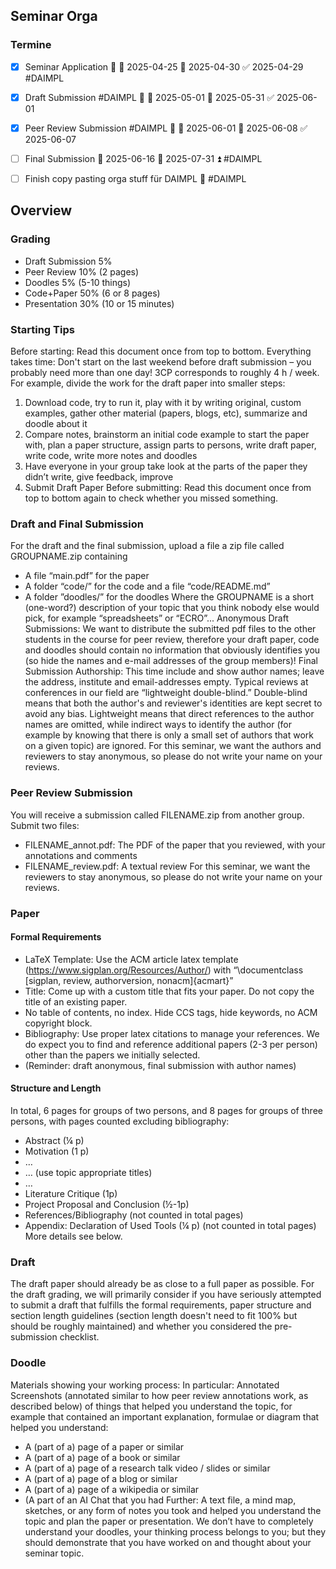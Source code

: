 ## Seminar Orga
### Termine
- [x] Seminar Application 🔼 🛫 2025-04-25 📅 2025-04-30 ✅ 2025-04-29 #DAIMPL
- [x] Draft Submission #DAIMPL 🔼 🛫 2025-05-01 📅 2025-05-31 ✅ 2025-06-01
- [x] Peer Review Submission #DAIMPL 🔼 🛫 2025-06-01 📅 2025-06-08 ✅ 2025-06-07
- [ ] Final Submission 🛫 2025-06-16 📅 2025-07-31 ⏫ #DAIMPL 


- [ ] Finish copy pasting orga stuff für DAIMPL 🔽 #DAIMPL 
## Overview
### Grading
- Draft Submission 5%
- Peer Review 10% (2 pages)
- Doodles 5% (5-10 things)
- Code+Paper 50% (6 or 8 pages)
- Presentation 30% (10 or 15 minutes)
### Starting Tips
Before starting: Read this document once from top to bottom.
Everything takes time: Don't start on the last weekend before draft submission – you probably need more than one day! 3CP corresponds to roughly 4 h / week. For example, divide the work for the draft paper into smaller steps:
1) Download code, try to run it, play with it by writing original, custom examples, gather other material (papers, blogs, etc), summarize and doodle about it
2) Compare notes, brainstorm an initial code example to start the paper with, plan a paper structure, assign parts to persons, write draft paper, write code, write more notes and doodles
3) Have everyone in your group take look at the parts of the paper they didn’t write, give feedback, improve
4) Submit Draft Paper Before submitting: Read this document once from top to bottom again to check whether you missed something.

### Draft and Final Submission
For the draft and the final submission, upload a file a zip file called GROUPNAME.zip containing
- A file “main.pdf” for the paper
- A folder “code/” for the code and a file “code/README.md”
- A folder ”doodles/” for the doodles
Where the GROUPNAME is a short (one-word?) description of your topic that you think nobody else would pick, for example “spreadsheets” or “ECRO”...
Anonymous Draft Submissions: We want to distribute the submitted pdf files to the other students in the course for peer review, therefore your draft paper, code and doodles should contain no information that obviously identifies you (so hide the names and e-mail addresses of the group members)!
Final Submission Authorship: This time include and show author names; leave the address, institute and email-addresses empty.
Typical reviews at conferences in our field are “lightweight double-blind.” Double-blind means that both the author's and reviewer's identities are kept secret to avoid any bias. Lightweight means that direct references to the author names are omitted, while indirect ways to identify the author (for example by knowing that there is only a small set of authors that work on a given topic) are ignored.
For this seminar, we want the authors and reviewers to stay anonymous, so please do not write your name on your reviews.

### Peer Review Submission
You will receive a submission called FILENAME.zip from another group. Submit two files:
- FILENAME_annot.pdf: The PDF of the paper that you reviewed, with your annotations and comments
- FILENAME_review.pdf: A textual review
For this seminar, we want the reviewers to stay anonymous, so please do not write your name on your reviews.


### Paper
#### Formal Requirements
- LaTeX Template: Use the ACM article latex template
(https://www.sigplan.org/Resources/Author/) with “\documentclass \[sigplan, review, authorversion, nonacm]{acmart}”
- Title: Come up with a custom title that fits your paper. Do not copy the title of an existing paper.
- No table of contents, no index. Hide CCS tags, hide keywords, no ACM copyright block.
- Bibliography: Use proper latex citations to manage your references. We do expect you to find and reference additional papers (2-3 per person) other than the papers we initially selected.
- (Reminder: draft anonymous, final submission with author names)
#### Structure and Length
In total, 6 pages for groups of two persons, and 8 pages for groups of three persons, with pages counted excluding bibliography:
- Abstract (¼ p)
- Motivation (1 p)
- …
- … (use topic appropriate titles)
- …
- Literature Critique (1p)
- Project Proposal and Conclusion (½-1p)
- References/Bibliography (not counted in total pages)
- Appendix: Declaration of Used Tools (¼ p) (not counted in total pages)
More details see below.

### Draft
The draft paper should already be as close to a full paper as possible. For the draft grading, we will primarily consider if you have seriously attempted to submit a draft that fulfills the formal requirements, paper structure and section length guidelines (section length  doesn't need to fit 100% but should be roughly maintained) and whether you considered the pre-submission checklist.

### Doodle
Materials showing your working process:
In particular: Annotated Screenshots (annotated similar to how peer review annotations work, as described below) of things that helped you understand the topic, for example that contained an important explanation, formulae or diagram that helped you understand:
- A (part of a) page of a paper or similar
- A (part of a) page of a book or similar
- A (part of a) page of a research talk video / slides or similar
- A (part of a) page of a blog or similar
- A (part of a) page of a wikipedia or similar
- (A part of an AI Chat that you had
Further: A text file, a mind map, sketches, or any form of notes you took and helped you understand the topic and plan the paper or presentation.
We don’t have to completely understand your doodles, your thinking process belongs to you; but they should demonstrate that you have worked on and thought about your seminar topic.

### 